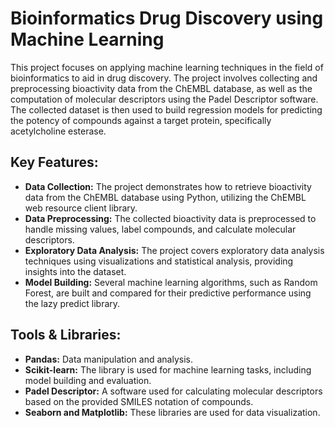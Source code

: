 # Bioinformatics Drug Discovery using Machine Learning

This project focuses on applying machine learning techniques in the field of bioinformatics to aid in drug discovery. The project involves collecting and preprocessing bioactivity data from the ChEMBL database, as well as the computation of molecular descriptors using the Padel Descriptor software. The collected dataset is then used to build regression models for predicting the potency of compounds against a target protein, specifically acetylcholine esterase.

## Key Features:
- **Data Collection:** The project demonstrates how to retrieve bioactivity data from the ChEMBL database using Python, utilizing the ChEMBL web resource client library.
- **Data Preprocessing:** The collected bioactivity data is preprocessed to handle missing values, label compounds, and calculate molecular descriptors.
- **Exploratory Data Analysis:** The project covers exploratory data analysis techniques using visualizations and statistical analysis, providing insights into the dataset.
- **Model Building:** Several machine learning algorithms, such as Random Forest, are built and compared for their predictive performance using the lazy predict library.

## Tools & Libraries:
- **Pandas:** Data manipulation and analysis.
- **Scikit-learn:** The library is used for machine learning tasks, including model building and evaluation.
- **Padel Descriptor:** A software used for calculating molecular descriptors based on the provided SMILES notation of compounds.
- **Seaborn and Matplotlib:** These libraries are used for data visualization.

